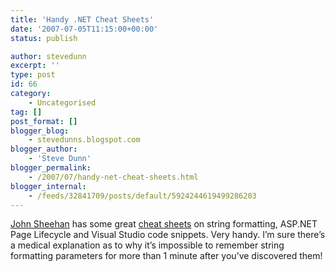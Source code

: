 ```yaml
---
title: 'Handy .NET Cheat Sheets'
date: '2007-07-05T11:15:00+00:00'
status: publish

author: stevedunn
excerpt: ''
type: post
id: 66
category:
    - Uncategorised
tag: []
post_format: []
blogger_blog:
    - stevedunns.blogspot.com
blogger_author:
    - 'Steve Dunn'
blogger_permalink:
    - /2007/07/handy-net-cheat-sheets.html
blogger_internal:
    - /feeds/32841709/posts/default/5924244619499286203
---
```

[John Sheehan](http://john-sheehan.com/blog) has some great [cheat sheets](http://john-sheehan.com/blog/index.php/net-cheat-sheets/) on string formatting, ASP.NET Page Lifecycle and Visual Studio code snippets. Very handy. I’m sure there’s a medical explanation as to why it’s impossible to remember string formatting parameters for more than 1 minute after you’ve discovered them!